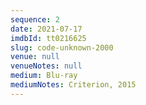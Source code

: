 ```yaml
---
sequence: 2
date: 2021-07-17
imdbId: tt0216625
slug: code-unknown-2000
venue: null
venueNotes: null
medium: Blu-ray
mediumNotes: Criterion, 2015
---
```


